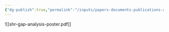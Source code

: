 ```yaml
---
{"dg-publish":true,"permalink":"/inputs/papers-documents-publications-articles/clean-air-task-force-bridging-the-gaps/2025-catf-poster/"}
---
```


![[shr-gap-analysis-poster.pdf]]